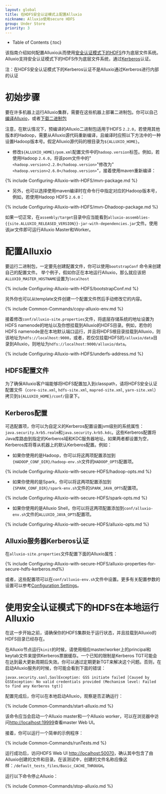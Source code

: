 ```yaml
---
layout: global
title: 在HDFS安全认证模式上配置Alluxio
nickname: Alluxio使用secure HDFS
group: Under Store
priority: 3
---
```


* Table of Contents
{:toc}

该指南介绍如何配置Alluxio从而使用[安全认证模式下的HDFS](https://hadoop.apache.org/docs/r2.7.2/hadoop-project-dist/hadoop-common/SecureMode.html)作为底层文件系统。Alluxio支持安全认证模式下的HDFS作为底层文件系统，通过[Kerberos](http://web.mit.edu/kerberos/)认证。

注：在HDFS安全认证模式下的Kerberos认证不是Alluxio通过Kerberos进行内部的认证

# 初始步骤

要在许多机器上运行Alluxio集群，需要在这些机器上部署二进制包。你可以自己[编译Alluxio](Building-Alluxio-Master-Branch.html)，或者[下载二进制包](Running-Alluxio-Locally.html)

注意，在默认情况下，预编译的Alluxio二进制包适用于HDFS `2.2.0`，若使用其他版本的Hadoop，需要从Alluxio源代码重新编译，且编译时应照以下方法中的一种设置Hadoop版本号。假定Alluxio源代码的根目录为`${ALLUXIO_HOME}`。

* 修改`${ALLUXIO_HOME}/pom.xml`配置文件中的`hadoop.version`标签。例如，若使用Hadoop `2.6.0`，将该pom文件中的"`<hadoop.version>2.2.0</hadoop.version>`"修改为"`<hadoop.version>2.6.0</hadoop.version>`"，接着使用maven重新编译：

{% include Configuring-Alluxio-with-HDFS/mvn-package.md %}

* 另外，也可以选择使用maven编译时在命令行中指定对应的Hadoop版本号，例如，若使用Hadoop HDFS `2.6.0`：

{% include Configuring-Alluxio-with-HDFS/mvn-Dhadoop-package.md %}

如果一切正常，在`assembly/target`目录中应当能看到`alluxio-assemblies-{{site.ALLUXIO_RELEASED_VERSION}}-jar-with-dependencies.jar`文件。使用该jar文件即可运行Alluxio Master和Worker。

# 配置Alluxio

要运行二进制包，一定要先创建配置文件，你可以使用`bootstrapConf` 命令来创建自己的配置文件。
举个例子，假如你正在本地运行Alluxio，那么就应该把`ALLUXIO_MASTER_HOSTNAME`设置为`localhost`

{% include Configuring-Alluxio-with-HDFS/bootstrapConf.md %}

另外你也可以从template文件创建一个配置文件然后手动修改它的内容。

{% include Common-Commands/copy-alluxio-env.md %}

接着修改`conf/alluxio-site.properties`文件，将底层存储系统的地址设置为HDFS namenode的地址以及你想挂载到Alluxio的HDFS目录。例如，若你的HDFS namenode是在本地默认端口运行，并且将HDFS根目录挂载到Alluxio，则该地址为`hdfs://localhost:9000`，或者，若仅仅挂载HDFS的`/alluxio/data`目录到Alluxio，则地址为`hdfs://localhost:9000/alluxio/data`。

{% include Configuring-Alluxio-with-HDFS/underfs-address.md %}

## HDFS配置文件
为了确保Alluxio客户端能够将HDFS配置加入到classpath，请将HDFS安全认证配置文件（`core-site.xml`, `hdfs-site.xml`, `mapred-site.xml`, `yarn-site.xml`）拷贝到`${ALLUXIO_HOME}/conf/`目录下。

## Kerberos配置
可选配置项，你可以为自定义的Kerberos配置设置jvm级别的系统属性：`java.security.krb5.realm`和`java.security.krb5.kdc`。这些Kerberos配置将Java库路由到指定的Kerberos域和KDC服务器地址。如果两者都设置为空，Kerberos库将尊从机器上的默认Kerberos配置。例如：

* 如果你使用的是Hadoop，你可以将这两项配置添加到`{HADOOP_CONF_DIR}/hadoop-env.sh`文件的`HADOOP_OPTS`配置项。

{% include Configuring-Alluxio-with-secure-HDFS/hadoop-opts.md %}

* 如果你使用的是Spark，你可以将这两项配置添加到`{SPARK_CONF_DIR}/spark-env.sh`文件的`SPARK_JAVA_OPTS`配置项。

{% include Configuring-Alluxio-with-secure-HDFS/spark-opts.md %}

* 如果你使用的是Alluxio Shell，你可以将这两项配置添加到`conf/alluxio-env.sh`文件的`ALLUXIO_JAVA_OPTS`配置项。

{% include Configuring-Alluxio-with-secure-HDFS/alluxio-opts.md %}

## Alluxio服务器Kerberos认证
在`alluxio-site.properties`文件配置下面的Alluxio属性：

{% include Configuring-Alluxio-with-secure-HDFS/alluxio-properties-for-secure-hdfs-kerberos.md%}

或者，这些配置项可以在`conf/alluxio-env.sh`文件中设置。更多有关配置参数的设置可以参考[Configuration Settings](Configuration-Settings.html)。

# 使用安全认证模式下的HDFS在本地运行Alluxio

在这一步开始之前，请确保你的HDFS集群处于运行状态，并且挂载到Alluxio的HDFS目录已经存在。

在Alluxio节点运行`kinit`的时候，请使用相应master/worker上的principal和keytab文件来提供Kerberos票据缓存。一个已知的限制是Kerberos TGT可能会在达到最大更新周期后失效。你可以通过定期更新TGT来解决这个问题。否则，在启动Alluxio服务的时候，你可能会看到下面的错误：

```
javax.security.sasl.SaslException: GSS initiate failed [Caused by GSSException: No valid credentials provided (Mechanism level: Failed to find any Kerberos tgt)]
```

配置完成后，你可以在本地启动Alluxio，观察是否正确运行：

{% include Common-Commands/start-alluxio.md %}

该命令应当会启动一个Alluxio master和一个Alluxio worker，可以在浏览器中访问[http://localhost:19999](http://localhost:19999)查看master Web UI。

接着，你可以运行一个简单的示例程序：

{% include Common-Commands/runTests.md %}

运行成功后，访问HDFS Web UI [http://localhost:50070](http://localhost:50070)，确认其中包含了由Alluxio创建的文件和目录。在该测试中，创建的文件名称应像这样：`/default_tests_files/Basic_CACHE_THROUGH`。

运行以下命令停止Alluxio：

{% include Common-Commands/stop-alluxio.md %}
